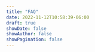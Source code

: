 ```yaml
---
title: "FAQ"
date: 2022-11-12T10:58:39-06:00
draft: true
showDate: false
showAuthor: false
showPagination: false
---
```



